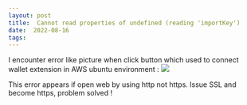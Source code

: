 ```yaml
---
layout: post
title:  Cannot read properties of undefined (reading 'importKey')
date:  2022-08-16
tags: 
---
```

I encounter error like picture when click button which used to connect wallet extension in AWS ubuntu environment : 
![](https://i.imgur.com/rMRtHi7.png)

This error appears if open web by using http not https. Issue SSL and become https, problem solved !

